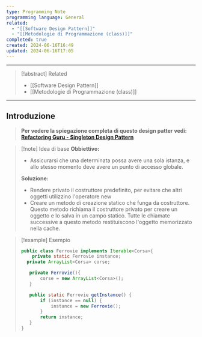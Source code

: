 ```yaml
---
type: Programming Note
programming language: General
related:
  - "[[Software Design Pattern]]"
  - "[[Metodologie di Programmazione (class)]]"
completed: true
created: 2024-06-16T16:49
updated: 2024-06-16T17:05
---
```

---

>[!abstract] Related
>- [[Software Design Pattern]]
>- [[Metodologie di Programmazione (class)]]

---
## Introduzione 

>**Per vedere la spiegazione completa di questo design patter vedi: [Refactoring Guru - Singleton Design Pattern](https://refactoring.guru/design-patterns/singleton)**

>[!note] Idea di base
>**Obbiettivo:** 
>- Assicurarsi che una determinata possa avere una sola istanza, e allo stesso momento deve avere un punto di accesso globale.
>
>**Soluzione:** 
>- Rendere privato il costruttore predefinito, per evitare che altri oggetti utilizzino l'operatore new
>- Creare un metodo di creazione statico che funga da costruttore. Questo metodo richiama il costruttore privato per creare un oggetto e lo salva in un campo statico. Tutte le chiamate successive a questo metodo restituiscono l'oggetto memorizzato nella cache.

>[!example] Esempio
>``` java
>public class Ferrovie implements Iterable<Corsa>{
>     private static Ferrovie instance;
>	private ArrayList<Corsa> corse;
>
>    private Ferrovie(){ 
>        corse = new ArrayList<Corsa>();
>    }
>
>    public static Ferrovie getInstance() { 
>        if (instance == null) {
>            instance = new Ferrovie();
>        }
>        return instance;
>    }
>}
>```

